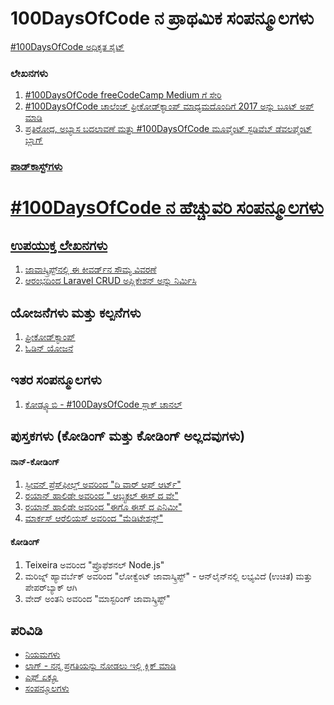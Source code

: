 # 100DaysOfCode ನ ಪ್ರಾಥಮಿಕ ಸಂಪನ್ಮೂಲಗಳು

<a href="https://www.100daysofcode.com/" target="_blank" >#100DaysOfCode ಅಧಿಕೃತ ಸೈಟ್</a>

### ಲೇಖನಗಳು

1. <a href="https://medium.freecodecamp.com/join-the-100daysofcode-556ddb4579e4" target="_blank" > #100DaysOfCode freeCodeCamp Medium ಗೆ ಸೇರಿ</a>
2. <a href="https://medium.freecodecamp.com/start-2017-with-the-100daysofcode-improved-and-updated-18ce604b237b" target="_blank" > #100DaysOfCode ಚಾಲೆಂಜ್ ಫ್ರೀಕೋಡ್‌ಕ್ಯಾಂಪ್ ಮಾಧ್ಯಮದೊಂದಿಗೆ 2017 ಅನ್ನು ಬೂಟ್ ಅಪ್ ಮಾಡಿ</a>
3. <a href="https://studywebdevelopment.com/100-days-of-code.html" target="_blank" > ಪ್ರತಿರೋಧ, ಅಭ್ಯಾಸ ಬದಲಾವಣೆ ಮತ್ತು #100DaysOfCode ಮೂವ್ಮೆಂಟ್ ಸ್ಟಡಿವೆಬ್ ಡೆವಲಪ್ಮೆಂಟ್ ಬ್ಲಾಗ್

### ಪಾಡ್‌ಕಾಸ್ಟ್‌ಗಳು

# #100DaysOfCode ನ ಹೆಚ್ಚುವರಿ ಸಂಪನ್ಮೂಲಗಳು

## ಉಪಯುಕ್ತ ಲೇಖನಗಳು

1. <a href="https://dmitripavlutin.com/gentle-explanation-of-this-in-javascript/" target="_blank" >ಜಾವಾಸ್ಕ್ರಿಪ್ಟ್‌ನಲ್ಲಿ ಈ ಕೀವರ್ಡ್‌ನ ಸೌಮ್ಯ ವಿವರಣೆ</a>
2. <a href="https://www.codewall.co.uk/laravel-crud-demo-with-resource-controller-tutorial/" target="_blank" >ಆರಂಭದಿಂದ Laravel CRUD ಅಪ್ಲಿಕೇಶನ್ ಅನ್ನು ನಿರ್ಮಿಸಿ</a>

## ಯೋಜನೆಗಳು ಮತ್ತು ಕಲ್ಪನೆಗಳು

1. <a href="https://www.freecodecamp.org/" target="_blank" >ಫ್ರೀಕೋಡ್‌ಕ್ಯಾಂಪ್</a>  
2. <a href="https://www.theodinproject.com/" target="_blank" >ಓಡಿನ್ ಯೋಜನೆ</a>

## ಇತರ ಸಂಪನ್ಮೂಲಗಳು
1. <a href="https://codenewbie.typeform.com/to/uwsWlZ" target="_blank" >ಕೋಡ್ನ್ಯೂಬಿ - #100DaysOfCode ಸ್ಲಾಕ್ ಚಾನಲ್</a>


## ಪುಸ್ತಕಗಳು (ಕೋಡಿಂಗ್ ಮತ್ತು ಕೋಡಿಂಗ್ ಅಲ್ಲದವುಗಳು)

#### ನಾನ್-ಕೋಡಿಂಗ್

1. <a href="http://www.goodreads.com/book/show/1319.The_War_of_Art" target="_blank" >ಸ್ಟೀವನ್ ಪ್ರೆಸ್‌ಫೀಲ್ಡ್ ಅವರಿಂದ "ದಿ ವಾರ್ ಆಫ್ ಆರ್ಟ್"</a>
2. <a href="https://www.goodreads.com/book/show/18668059-the-obstacle-is-the-way?ac=1&from_search=true" target="_blank" >ರಯಾನ್ ಹಾಲಿಡೇ ಅವರಿಂದ " ಆಬ್ಸ್ಟಕಲ್ ಈಸ್ ದ ವೇ"</a>
3. <a href="https://www.goodreads.com/book/show/27036528-ego-is-the-enemy?from_search=true&search_version=service" target="_blank" >ರಯಾನ್ ಹಾಲಿಡೇ ಅವರಿಂದ "ಈಗೊ ಈಸ್ ದ  ಎನಿಮೀ"</a>
4. <a href="https://www.goodreads.com/book/show/662925.Meditations" target="_blank" >ಮಾರ್ಕಸ್ ಆರೆಲಿಯಸ್ ಅವರಿಂದ "ಮೆಡಿಟೇಶನ್ಸ್"</a>

#### ಕೋಡಿಂಗ್
1. Teixeira ಅವರಿಂದ "ಪ್ರೊಫೆಶನಲ್ Node.js"
2. ಮರಿಜ್ನ್ ಹ್ಯಾವರ್ಬೆಕ್ ಅವರಿಂದ "ಲೋಕ್ವೆಂಟ್ ಜಾವಾಸ್ಕ್ರಿಪ್ಟ್" - ಆನ್‌ಲೈನ್‌ನಲ್ಲಿ ಲಭ್ಯವಿದೆ (ಉಚಿತ) ಮತ್ತು ಪೇಪರ್‌ಬ್ಯಾಕ್ ಆಗಿ
3. ವೇದ್ ಅಂತನಿ ಅವರಿಂದ "ಮಾಸ್ಟರಿಂಗ್ ಜಾವಾಸ್ಕ್ರಿಪ್ಟ್"

## ಪರಿವಿಡಿ

* [ನಿಯಮಗಳು](rules.md)
* [ಲಾಗ್ - ನನ್ನ ಪ್ರಗತಿಯನ್ನು ನೋಡಲು ಇಲ್ಲಿ ಕ್ಲಿಕ್ ಮಾಡಿ](log.md)
* [ಎಫ್ ಏಕ್ಯೂ](fqa.md)
* [ಸಂಪನ್ಮೂಲಗಳು](resources.md)

